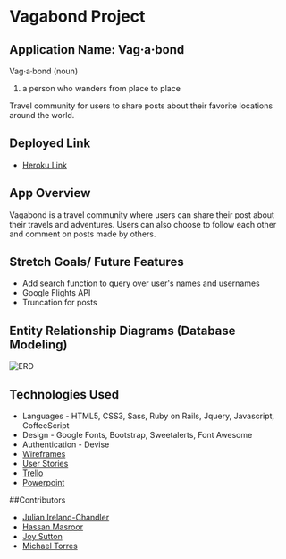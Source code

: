 # Vagabond Project

## Application Name: Vag·a·bond

Vag·a·bond (noun)
   1. a person who wanders from place to place

Travel community for users to share posts about their favorite locations around the world.

## Deployed Link
* [Heroku Link](http://vagabond-by-the-best-group.herokuapp.com/)


## App Overview

  Vagabond is a travel community where users can share their post about their travels and adventures.  Users can also choose to follow each other and comment on posts made by others.




## Stretch Goals/ Future Features

* Add search function to query over user's names and usernames
* Google Flights API
* Truncation for posts


## Entity Relationship Diagrams (Database Modeling)

![ERD](http://i.imgur.com/GYyO5FQ.jpg)



## Technologies Used

  * Languages - HTML5, CSS3, Sass, Ruby on Rails, Jquery, Javascript, CoffeeScript
  * Design -  Google Fonts, Bootstrap, Sweetalerts, Font Awesome
  * Authentication - Devise
  * [Wireframes](./wireframes.png)
  * [User Stories](./user-stories.md)
  * [Trello](https://trello.com/b/NAVIMVWI/vagabond)
  * [Powerpoint](https://docs.google.com/presentation/d/1ImvnUZPVdny22o1lU5l9f0WIMxtZNdR6CiwZc9u-bdY/pub?start=true&loop=false&delayms=60000)


##Contributors

* [Julian Ireland-Chandler](https://github.com/jcireland14)
* [Hassan Masroor](https://github.com/FHappy)
* [Joy Sutton](https://github.com/ejoysutton)
* [Michael Torres](https://github.com/mtorres23)










